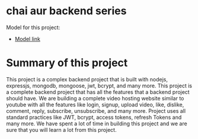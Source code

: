 # chai aur backend  series 

Model for this project:
- [Model link](https://app.eraser.io/workspace/YtPqZ1VogxGy1jzIDkzj?origin=share)

# Summary of this project

This project is a complex backend project that is built with nodejs, expressjs, mongodb, mongoose, jwt, bcrypt, and many more. This project is a complete backend project that has all the features that a backend project should have.
We are building a complete video hosting website similar to youtube with all the features like login, signup, upload video, like, dislike, comment, reply, subscribe, unsubscribe, and many more.
Project uses all standard practices like JWT, bcrypt, access tokens, refresh Tokens and many more. We have spent a lot of time in building this project and we are sure that you will learn a lot from this project.
